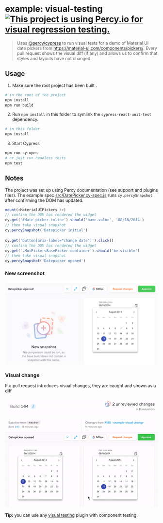 # example: visual-testing [![This project is using Percy.io for visual regression testing.](https://percy.io/static/images/percy-badge.svg)](https://percy.io/bahmutov/cypress-react-unit-test)

> Uses [@percy/cypress](https://github.com/percy/percy-cypress) to run visual tests for a demo of Material UI date pickers from https://material-ui.com/components/pickers/. Every pull request shows the visual diff (if any) and allows us to confirm that styles and layouts have not changed.

## Usage

1. Make sure the root project has been built .

```bash
# in the root of the project
npm install
npm run build
```

2. Run `npm install` in this folder to symlink the `cypress-react-unit-test` dependency.

```bash
# in this folder
npm install
```

3. Start Cypress

```bash
npm run cy:open
# or just run headless tests
npm test
```

## Notes

The project was set up using Percy documentation (see support and plugins files). The example spec [src/DatePicker.cy-spec.js](src/DatePicker.cy-spec.js) runs `cy.percySnapshot` after confirming the DOM has updated.

```js
mount(<MaterialUIPickers />)
// confirm the DOM has rendered the widget
cy.get('#date-picker-inline').should('have.value', '08/18/2014')
// then take visual snapshot
cy.percySnapshot('Datepicker initial')

cy.get('button[aria-label="change date"]').click()
// confirm the DOM has rendered the widget
cy.get('.MuiPickersBasePicker-container').should('be.visible')
// then take visual snapshot
cy.percySnapshot('Datepicker opened')
```

### New screenshot

![Percy dashboard](images/new-image.png)

### Visual change

If a pull request introduces visual changes, they are caught and shown as a diff

![Visual change](images/diff.gif)

**Tip:** you can use any [visual testing](https://on.cypress.io/visual-testing) plugin with component testing.
